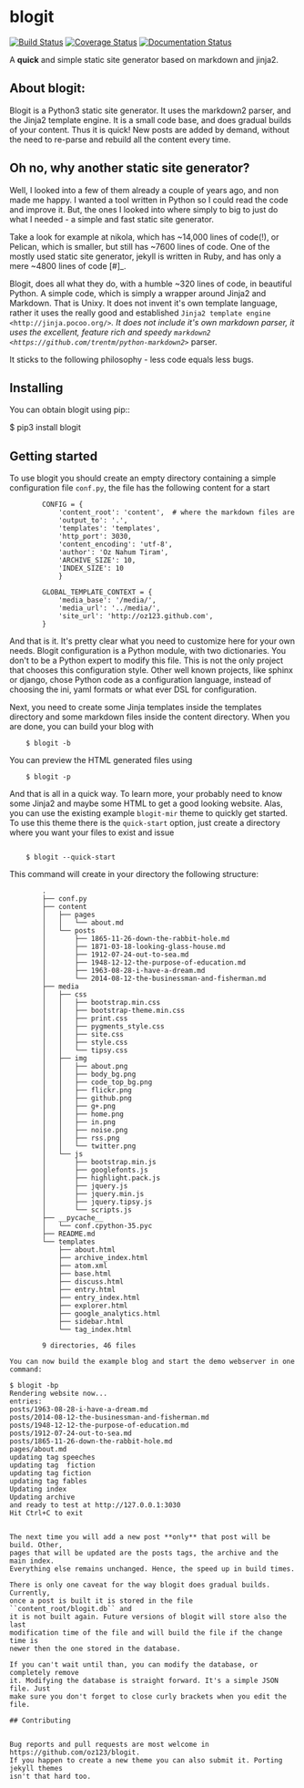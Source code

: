 blogit
======

[![Build Status](https://travis-ci.org/oz123/blogit.svg?branch=master)](https://travis-ci.org/oz123/blogit)
[![Coverage Status](https://coveralls.io/repos/github/oz123/blogit/badge.svg?branch=master)](https://coveralls.io/github/oz123/blogit?branch=master)
[![Documentation Status](https://readthedocs.org/projects/blogit/badge/?version=latest)](http://blogit.readthedocs.org/en/latest/?badge=latest)

A **quick** and simple static site generator based on markdown and jinja2.

## About blogit:


Blogit is a Python3 static site generator. It uses the markdown2 parser,
and the Jinja2 template engine. It is a small code base, and does
gradual builds of your content. Thus it is quick! New posts are added by
demand, without the need to re-parse and  rebuild all the content every
time.

## Oh no, why another static site generator?

Well, I looked into a few of them already a couple of years ago, and non
made me happy. I wanted a tool written in Python so I could read the code
and improve it. But, the ones I looked into where simply to big to just do
what I needed - a simple and fast static site generator.

Take a look for example at nikola, which has ~14,000 lines of code(!), or
Pelican, which is smaller, but still has ~7600 lines of code. One of the mostly
used static site generator, jekyll is written in Ruby, and has only a mere ~4800
lines of code [#]_.

Blogit, does all what they do, with a humble ~320 lines of code, in beautiful
Python. A simple code, which is simply a wrapper around Jinja2 and
Markdown. That is Unixy. It does not invent it's own template language, rather
it uses the really good and established `Jinja2 template engine <http://jinja.pocoo.org/>`_.
It does not include it's own markdown parser, it uses the excellent, feature rich and speedy
`markdown2 <https://github.com/trentm/python-markdown2>`_ parser.

It sticks to the following philosophy - less code equals less bugs.

## Installing

You can obtain blogit using pip::

  $ pip3 install blogit


## Getting started

To use blogit you should create an empty directory containing a simple
configuration file ``conf.py``, the file has the following content for a start

```
        CONFIG = {
            'content_root': 'content',  # where the markdown files are
            'output_to': '.',
            'templates': 'templates',
            'http_port': 3030,
            'content_encoding': 'utf-8',
            'author': 'Oz Nahum Tiram',
            'ARCHIVE_SIZE': 10,
            'INDEX_SIZE': 10
            }

        GLOBAL_TEMPLATE_CONTEXT = {
            'media_base': '/media/',
            'media_url': '../media/',
            'site_url': 'http://oz123.github.com',
        }
```

And that is it. It's pretty clear what you need to customize here for your own
needs.  Blogit configuration is a Python module, with two dictionaries. You
don't to be a Python expert to modify this file. This is not the only project
that chooses this configuration style. Other well known projects,
like sphinx or django, chose Python code as a configuration language,
instead of choosing the ini, yaml formats or what ever DSL for configuration.

Next, you need to create some Jinja templates inside the templates directory
and some markdown files inside the content directory. When you are done, you
can build your blog with

```
    $ blogit -b
```

You can preview the HTML generated files using
```
    $ blogit -p
```
And that is all in a quick way. To learn more, your probably need to know
some Jinja2 and maybe some HTML to get a good looking website. Alas, you can
use the existing example `blogit-mir` theme to quickly get started. To use this
theme there is the `quick-start` option, just create a directory where you want
your files to exist and issue
```

    $ blogit --quick-start
```

This command will create in your directory the following structure:

```
        .
        ├── conf.py
        ├── content
        │   ├── pages
        │   │   └── about.md
        │   └── posts
        │       ├── 1865-11-26-down-the-rabbit-hole.md
        │       ├── 1871-03-18-looking-glass-house.md
        │       ├── 1912-07-24-out-to-sea.md
        │       ├── 1948-12-12-the-purpose-of-education.md
        │       ├── 1963-08-28-i-have-a-dream.md
        │       └── 2014-08-12-the-businessman-and-fisherman.md
        ├── media
        │   ├── css
        │   │   ├── bootstrap.min.css
        │   │   ├── bootstrap-theme.min.css
        │   │   ├── print.css
        │   │   ├── pygments_style.css
        │   │   ├── site.css
        │   │   ├── style.css
        │   │   └── tipsy.css
        │   ├── img
        │   │   ├── about.png
        │   │   ├── body_bg.png
        │   │   ├── code_top_bg.png
        │   │   ├── flickr.png
        │   │   ├── github.png
        │   │   ├── g+.png
        │   │   ├── home.png
        │   │   ├── in.png
        │   │   ├── noise.png
        │   │   ├── rss.png
        │   │   └── twitter.png
        │   └── js
        │       ├── bootstrap.min.js
        │       ├── googlefonts.js
        │       ├── highlight.pack.js
        │       ├── jquery.js
        │       ├── jquery.min.js
        │       ├── jquery.tipsy.js
        │       └── scripts.js
        ├── __pycache__
        │   └── conf.cpython-35.pyc
        ├── README.md
        └── templates
            ├── about.html
            ├── archive_index.html
            ├── atom.xml
            ├── base.html
            ├── discuss.html
            ├── entry.html
            ├── entry_index.html
            ├── explorer.html
            ├── google_analytics.html
            ├── sidebar.html
            └── tag_index.html

        9 directories, 46 files

You can now build the example blog and start the demo webserver in one command:

```
    $ blogit -bp
    Rendering website now...
    entries:
    posts/1963-08-28-i-have-a-dream.md
    posts/2014-08-12-the-businessman-and-fisherman.md
    posts/1948-12-12-the-purpose-of-education.md
    posts/1912-07-24-out-to-sea.md
    posts/1865-11-26-down-the-rabbit-hole.md
    pages/about.md
    updating tag speeches
    updating tag  fiction
    updating tag fiction
    updating tag fables
    Updating index
    Updating archive
    and ready to test at http://127.0.0.1:3030
    Hit Ctrl+C to exit
```

The next time you will add a new post **only** that post will be build. Other,
pages that will be updated are the posts tags, the archive and the main index.
Everything else remains unchanged. Hence, the speed up in build times.

There is only one caveat for the way blogit does gradual builds. Currently,
once a post is built it is stored in the file ``content_root/blogit.db`` and
it is not built again. Future versions of blogit will store also the last
modification time of the file and will build the file if the change time is
newer then the one stored in the database.

If you can't wait until than, you can modify the database, or completely remove
it. Modifying the database is straight forward. It's a simple JSON file. Just
make sure you don't forget to close curly brackets when you edit the file.

## Contributing


Bug reports and pull requests are most welcome in https://github.com/oz123/blogit.
If you happen to create a new theme you can also submit it. Porting jekyll themes
isn't that hard too.



